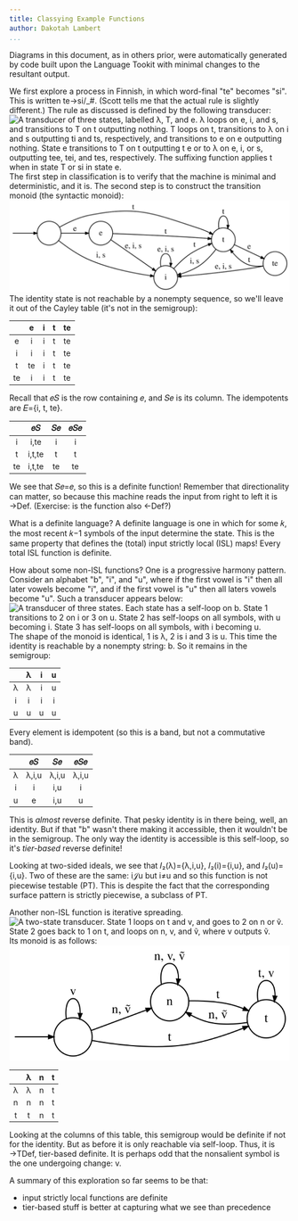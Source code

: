 ```yaml
---
title: Classying Example Functions
author: Dakotah Lambert
...
```


Diagrams in this document, as in others prior,
were automatically generated by code built upon the Language Tookit
with minimal changes to the resultant output.

We first explore a process in Finnish,
in which word-final "te" becomes "si".
This is written te→si/_#.
(Scott tells me that the actual rule is slightly different.)
The rule as discussed is defined by the following transducer:<br />
![A transducer of three states, labelled λ, T, and e.
  λ loops on e, i, and s, and transitions to T on t outputting nothing.
  T loops on t,
  transitions to λ on i and s outputting ti and ts, respectively,
  and transitions to e on e outputting nothing.
  State e transitions to T on t outputting t e
  or to λ on e, i, or s, outputting tee, tei, and tes, respectively.
  The suffixing function applies t when in state T
  or si in state e.](./finnish.svg)<br />
The first step in classification is to verify
that the machine is minimal and deterministic,
and it is.
The second step is to construct the transition monoid
(the syntactic monoid):<br />
![The transition monoid of the above.](./finnish-mon.svg)<br />
The identity state is not reachable by a nonempty sequence,
so we'll leave it out of the Cayley table (it's not in the semigroup):

|    |  e |  i |  t | te |
|:--:|:--:|:--:|:--:|:--:|
|  e |  i |  i |  t | te |
|  i |  i |  i |  t | te |
|  t | te |  i |  t | te |
| te |  i |  i |  t | te |

Recall that 𝑒⁢𝑆 is the row containing 𝑒, and 𝑆⁢𝑒 is its column.
The idempotents are 𝐸={i, t, te}.

|    |   𝑒⁢𝑆   | 𝑆⁢𝑒 | 𝑒⁢𝑆⁢𝑒 |
|:--:|:------:|:--:|:---:|
|  i | i,te   |  i |  i  |
|  t | i,t,te |  t |  t  |
| te | i,t,te | te | te  |

We see that 𝑆⁢𝑒=𝑒, so this is a definite function!
Remember that directionality can matter,
so because this machine reads the input from right to left it is →Def.
(Exercise: is the function also ←Def?)

What is a definite language?
A definite language is one in which for some 𝑘,
the most recent 𝑘−1 symbols of the input determine the state.
This is the same property
that defines the (total) input strictly local (ISL) maps!
Every total ISL function is definite.

How about some non-ISL functions?
One is a progressive harmony pattern.
Consider an alphabet "b", "i", and "u",
where if the first vowel is "i" then all later vowels become "i",
and if the first vowel is "u" then all laters vowels become "u".
Such a transducer appears below:<br />
![A transducer of three states.
  Each state has a self-loop on b.
  State 1 transitions to 2 on i or 3 on u.
  State 2 has self-loops on all symbols,
  with u becoming i.
  State 3 has self-loops on all symbols,
  with i becoming u.](./harmony.svg)<br />
The shape of the monoid is identical,
1 is λ, 2 is i and 3 is u.
This time the identity is reachable by a nonempty string: b.
So it remains in the semigroup:

|   | λ | i | u |
|:-:|:-:|:-:|:-:|
| λ | λ | i | u |
| i | i | i | i |
| u | u | u | u |

Every element is idempotent
(so this is a band, but not a commutative band).

|   |   𝑒⁢𝑆  |  𝑆⁢𝑒   |  𝑒⁢𝑆⁢𝑒  |
|:-:|:-----:|:-----:|:-----:|
| λ | λ,i,u | λ,i,u | λ,i,u |
| i |   i   |  i,u  |   i   |
| u |   e   |  i,u  |   u   |

This is _almost_ reverse definite.
That pesky identity is in there being, well, an identity.
But if that "b" wasn't there making it accessible,
then it wouldn't be in the semigroup.
The only way the identity is accessible is this self-loop,
so it's _tier-based_ reverse definite!

Looking at two-sided ideals, we see that
𝐼₂(λ)={λ,i,u}, 𝐼₂(i)={i,u}, and 𝐼₂(u)={i,u}.
Two of these are the same:
i𝒥u but i≠u
and so this function is not piecewise testable (PT).
This is despite the fact that
the corresponding surface pattern is strictly piecewise,
a subclass of PT.

Another non-ISL function is iterative spreading.<br />
![A two-state transducer.
  State 1 loops on t and v, and goes to 2 on n or ṽ.
  State 2 goes back to 1 on t, and loops on n, v, and ṽ,
  where v outputs ṽ.](./spreading.svg)<br />
Its monoid is as follows:<br />
![The monoid.](./spreading-mon.svg)

|   | λ | n | t |
|:-:|:-:|:-:|:-:|
| λ | λ | n | t |
| n | n | n | t |
| t | t | n | t |

Looking at the columns of this table,
this semigroup would be definite if not for the identity.
But as before it is only reachable via self-loop.
Thus, it is →TDef, tier-based definite.
It is perhaps odd that the nonsalient symbol
is the one undergoing change: v.

A summary of this exploration so far seems to be that:

* input strictly local functions are definite
* tier-based stuff is better at capturing what we see than precedence
